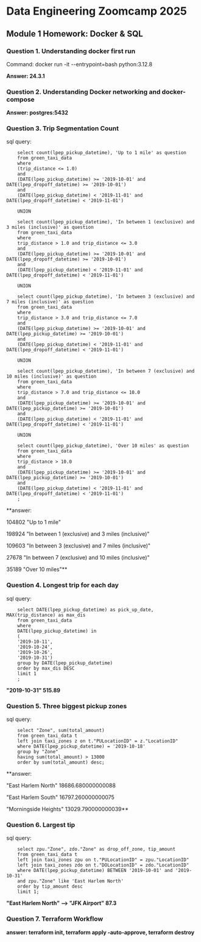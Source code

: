 # Data Engineering Zoomcamp 2025

## Module 1 Homework: Docker & SQL

### Question 1. Understanding docker first run

Command: 
        docker run -it --entrypoint=bash python:3.12.8

**Answer: 24.3.1**

### Question 2. Understanding Docker networking and docker-compose

**Answer: postgres:5432**

### Question 3. Trip Segmentation Count

sql query:

        select count(lpep_pickup_datetime), 'Up to 1 mile' as question
        from green_taxi_data
        where 
        (trip_distance <= 1.0)
        and
        (DATE(lpep_pickup_datetime) >= '2019-10-01' and DATE(lpep_dropoff_datetime) >= '2019-10-01')
        and
        (DATE(lpep_pickup_datetime) < '2019-11-01' and DATE(lpep_dropoff_datetime) < '2019-11-01')

        UNION

        select count(lpep_pickup_datetime), 'In between 1 (exclusive) and 3 miles (inclusive)' as question
        from green_taxi_data
        where 
        trip_distance > 1.0 and trip_distance <= 3.0
        and 
        (DATE(lpep_pickup_datetime) >= '2019-10-01' and DATE(lpep_dropoff_datetime) >= '2019-10-01')
        and
        (DATE(lpep_pickup_datetime) < '2019-11-01' and DATE(lpep_dropoff_datetime) < '2019-11-01')

        UNION

        select count(lpep_pickup_datetime), 'In between 3 (exclusive) and 7 miles (inclusive)' as question
        from green_taxi_data
        where 
        trip_distance > 3.0 and trip_distance <= 7.0
        and 
        (DATE(lpep_pickup_datetime) >= '2019-10-01' and DATE(lpep_pickup_datetime) >= '2019-10-01')
        and
        (DATE(lpep_pickup_datetime) < '2019-11-01' and DATE(lpep_dropoff_datetime) < '2019-11-01')

        UNION

        select count(lpep_pickup_datetime), 'In between 7 (exclusive) and 10 miles (inclusive)' as question
        from green_taxi_data
        where 
        trip_distance > 7.0 and trip_distance <= 10.0
        and 
        (DATE(lpep_pickup_datetime) >= '2019-10-01' and DATE(lpep_pickup_datetime) >= '2019-10-01')
        and
        (DATE(lpep_pickup_datetime) < '2019-11-01' and DATE(lpep_dropoff_datetime) < '2019-11-01')

        UNION

        select count(lpep_pickup_datetime), 'Over 10 miles' as question
        from green_taxi_data
        where 
        trip_distance > 10.0
        and 
        (DATE(lpep_pickup_datetime) >= '2019-10-01' and DATE(lpep_pickup_datetime) >= '2019-10-01')
        and
        (DATE(lpep_pickup_datetime) < '2019-11-01' and DATE(lpep_dropoff_datetime) < '2019-11-01')
        ;

**answer:

104802	"Up to 1 mile"

198924	"In between 1 (exclusive) and 3 miles (inclusive)"

109603	"In between 3 (exclusive) and 7 miles (inclusive)"

27678	"In between 7 (exclusive) and 10 miles (inclusive)"

35189	"Over 10 miles"**


### Question 4. Longest trip for each day

sql query:

        select DATE(lpep_pickup_datetime) as pick_up_date, MAX(trip_distance) as max_dis
        from green_taxi_data
        where
        DATE(lpep_pickup_datetime) in
        (
        '2019-10-11',
        '2019-10-24',
        '2019-10-26',
        '2019-10-31')
        group by DATE(lpep_pickup_datetime)
        order by max_dis DESC
        limit 1
        ;

**"2019-10-31"	515.89**

### Question 5. Three biggest pickup zones

sql query:

        select "Zone", sum(total_amount)
        from green_taxi_data t
        left join taxi_zones z on t."PULocationID" = z."LocationID"
        where DATE(lpep_pickup_datetime) = '2019-10-18'
        group by "Zone"
        having sum(total_amount) > 13000
        order by sum(total_amount) desc;

**answer:

"East Harlem North"	18686.680000000088

"East Harlem South"	16797.260000000075

"Morningside Heights"	13029.790000000039**

### Question 6. Largest tip

sql query:

        select zpu."Zone", zdo."Zone" as drop_off_zone, tip_amount
        from green_taxi_data t
        left join taxi_zones zpu on t."PULocationID" = zpu."LocationID"
        left join taxi_zones zdo on t."DOLocationID" = zdo."LocationID"
        where DATE(lpep_pickup_datetime) BETWEEN '2019-10-01' and '2019-10-31'
        and zpu."Zone" like 'East Harlem North'
        order by tip_amount desc
        limit 1;

**"East Harlem North"	--> "JFK Airport"	87.3**


### Question 7. Terraform Workflow

**answer: terraform init, terraform apply -auto-approve, terraform destroy**